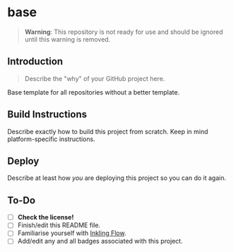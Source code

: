 # base

> **Warning**: This repository is not ready for use and should be ignored until this warning is removed.

## Introduction

> Describe the "why" of your GitHub project here.

Base template for all repositories without a better template.

## Build Instructions

Describe exactly how to build this project from scratch. Keep in mind platform-specific instructions.

## Deploy

Describe at least how _you_ are deploying this project so you can do it again.

## To-Do

- [ ] **Check the license!**
- [ ] Finish/edit this README file.
- [ ] Familiarise yourself with [Inkling Flow](https://github.com/teaminkling/flow).
- [ ] Add/edit any and all badges associated with this project.
